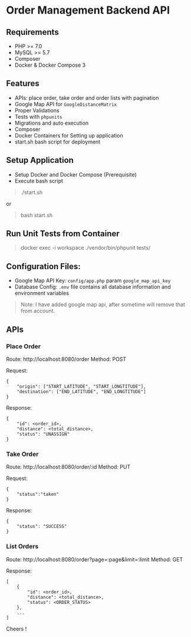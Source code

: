 # Order Management Backend API

## Requirements

- PHP >= 7.0
- MySQL >= 5.7
- Composer
- Docker & Docker Compose 3


## Features

- APIs: place order, take order and order lists with pagination
- Google Map API for `GoogleDistanceMatrix`
- Proper Validations
- Tests with `phpunits`
- Migrations and auto execution
- Composer
- Docker Containers for Setting up application
- start.sh bash script for deployment


## Setup Application

- Setup Docker and Docker Compose (Prerequisite)
- Execute bash script

> ./start.sh

or 

> bash start.sh


## Run Unit Tests from Container

> docker exec -i workspace ./vendor/bin/phpunit tests/


## Configuration Files:

- Google Map API Key: `config/app.php` param `google_map_api_key`
- Database Config: `.env` file contains all database information and environment variables

> Note: I have added google map api, after sometime will remove that from account.


## APIs

### Place Order

Route: http://localhost:8080/order
Method: POST

Request:
```
{
    "origin": ["START_LATITUDE", "START_LONGTITUDE"],
    "destination": ["END_LATITUDE", "END_LONGTITUDE"]
}
```

Response:
```
{
    "id": <order_id>,
    "distance": <total_distance>,
    "status": "UNASSIGN"
}
```

### Take Order

Route: http://localhost:8080/order/:id
Method: PUT

Request:
```
{
    "status":"taken"
}
```

Response:
```
{
    "status": "SUCCESS"
}
```

### List Orders	

Route: http://localhost:8080/order?page=:page&limit=:limit
Method: GET

Response:
```
[
    {
        "id": <order_id>,
        "distance": <total_distance>,
        "status": <ORDER_STATUS>
    },
    ...
]
```


Cheers !